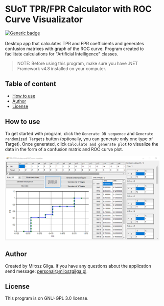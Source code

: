 # SUoT TPR/FPR Calculator with ROC Curve Visualizator
[![Generic badge](https://img.shields.io/badge/Made%20with-.NET%20Framework%204.8-1abc9c.svg)](https://dotnet.microsoft.com/en-us/)&nbsp;&nbsp;
<br><br>
Desktop app that calculates TPR and FPR coefficients and generates confusion matrixes with graph of the ROC curve. Program created to facilitate calculations for "Artificial Intelligence" classes.

> NOTE: Before using this program, make sure you have .NET Framework v4.8 installed on your computer.

## Table of content
* [How to use](#how-to-use)
* [Author](#author)
* [License](#license)

<a name="how-to-use"></a>
## How to use

To get started with program, click the `Generate OB sequence` and `Generate randomized Targets` button (optionally, you can generate only one type of Target). Once generated, click `Calculate and generate plot` to visualize the data in the form of a confusion matrix and ROC curve plot.

<img src="https://raw.githubusercontent.com/Milosz08/SUoT_TPR_FPR_ROC_Curve_Visualizator/master/roc-program-image.png" width="1920">

<a name="author"></a>
## Author
Created by Miłosz Gilga. If you have any questions about the application send message:
[personal@miloszgilga.pl](mailto:personal@miloszgilga.pl).

## License
This program is on GNU-GPL 3.0 license.
